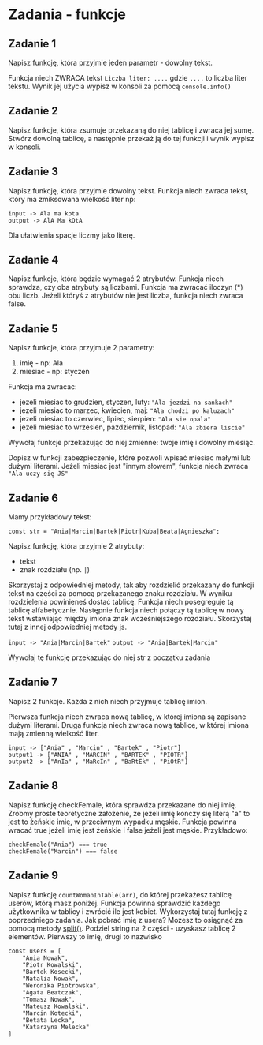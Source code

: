 # Zadania - funkcje

## Zadanie 1
Napisz funkcję, która przyjmie jeden parametr - dowolny tekst.

Funkcja niech ZWRACA tekst `Liczba liter: ....` gdzie `....` to liczba liter tekstu. Wynik jej użycia wypisz w konsoli za pomocą `console.info()`

## Zadanie 2
Napisz funkcje, która zsumuje przekazaną do niej tablicę i zwraca jej sumę.
Stwórz dowolną tablicę, a następnie przekaż ją do tej funkcji i wynik wypisz w konsoli.


## Zadanie 3
Napisz funkcję, która przyjmie dowolny tekst. Funkcja niech zwraca tekst, który ma zmiksowana wielkość liter np:

```
input -> Ala ma kota
output -> AlA Ma kOtA
```

Dla ułatwienia spacje liczmy jako literę.

## Zadanie 4
Napisz funkcje, która będzie wymagać 2 atrybutów.
Funkcja niech sprawdza, czy oba atrybuty są liczbami.
Funkcja ma zwracać iloczyn (*) obu liczb.
Jeżeli któryś z atrybutów nie jest liczba, funkcja niech zwraca false.

## Zadanie 5
Napisz funkcje, która przyjmuje 2 parametry:
1) imię - np: Ala
2) miesiac - np: styczen

Funkcja ma zwracac:
* jezeli miesiac to grudzien, styczen, luty: `"Ala jezdzi na sankach"`
* jezeli miesiac to marzec, kwiecien, maj: `"Ala chodzi po kaluzach"`
* jezeli miesiac to czerwiec, lipiec, sierpien: `"Ala sie opala"`
* jezeli miesiac to wrzesien, pazdziernik, listopad: `"Ala zbiera liscie"`

Wywołaj funkcje przekazując do niej zmienne: twoje imię i dowolny miesiąc.

Dopisz w funkcji zabezpieczenie, które pozwoli wpisać miesiac małymi lub dużymi literami. Jeżeli miesiac jest "innym słowem", funkcja niech zwraca `"Ala uczy się JS"`

## Zadanie 6
Mamy przykładowy tekst:

```
const str = "Ania|Marcin|Bartek|Piotr|Kuba|Beata|Agnieszka";
```

Napisz funkcję, która przyjmie 2 atrybuty:
- tekst
- znak rozdziału (np. `|`)

Skorzystaj z odpowiedniej metody, tak aby rozdzielić przekazany do funkcji tekst na części za pomocą przekazanego znaku rozdziału. W wyniku rozdzielenia powinieneś dostać tablicę. Funkcja niech posegreguje tą tablicę alfabetycznie. Następnie funkcja niech połączy tą tablicę w nowy tekst wstawiając między imiona znak wcześniejszego rozdziału. Skorzystaj tutaj z innej odpowiedniej metody js.

`input -> "Ania|Marcin|Bartek"`
`output -> "Ania|Bartek|Marcin"`

Wywołaj tę funkcję przekazując do niej str z początku zadania


## Zadanie 7
Napisz 2 funkcje. Każda z nich niech przyjmuje tablicę imion.

Pierwsza funkcja niech zwraca nową tablicę, w której imiona są zapisane dużymi literami. Druga funkcja niech zwraca nową tablicę, w której imiona mają zmienną wielkość liter.

```
input -> ["Ania" , "Marcin" , "Bartek" , "Piotr"]
output1 -> ["ANIA" , "MARCIN" , "BARTEK" , "PIOTR"]
output2 -> ["AnIa" , "MaRcIn" , "BaRtEk" , "PiOtR"]
```

## Zadanie 8
Napisz funkcję checkFemale, która sprawdza przekazane do niej imię.
Zróbmy proste teoretyczne założenie, że jeżeli imię kończy się literą "a"
to jest to żeńskie imię, w przeciwnym wypadku męskie.
Funkcja powinna wracać true jeżeli imię jest żeńskie i false jeżeli jest męskie.
Przykładowo:

```
checkFemale("Ania") === true
checkFemale("Marcin") === false
```

## Zadanie 9
Napisz funkcję `countWomanInTable(arr)`, do której przekażesz tablicę userów, którą masz poniżej.
Funkcja powinna sprawdzić każdego użytkownika w tablicy i zwrócić ile jest kobiet.
Wykorzystaj tutaj funkcję z poprzedniego zadania.
Jak pobrać imię z usera? Możesz to osiągnąć za pomocą metody [split()](https://developer.mozilla.org/pl/docs/Web/JavaScript/Referencje/Obiekty/String/split).
Podziel string na 2 części - uzyskasz tablicę 2 elementów. Pierwszy to imię, drugi to nazwisko

```
const users = [
    "Ania Nowak",
    "Piotr Kowalski",
    "Bartek Kosecki",
    "Natalia Nowak",
    "Weronika Piotrowska",
    "Agata Beatczak",
    "Tomasz Nowak",
    "Mateusz Kowalski",
    "Marcin Kotecki",
    "Betata Lecka",
    "Katarzyna Melecka"
]
```

